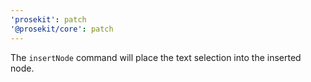 ```yaml
---
'prosekit': patch
'@prosekit/core': patch
---
```


The `insertNode` command will place the text selection into the inserted node.
